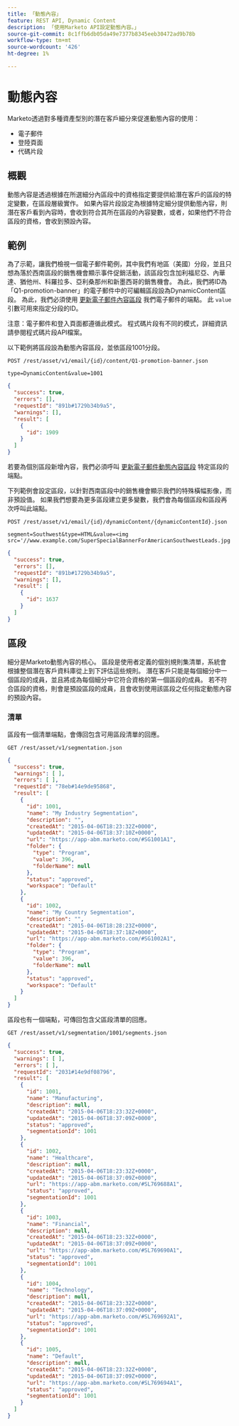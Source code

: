 ```yaml
---
title: 「動態內容」
feature: REST API, Dynamic Content
description: 「使用Marketo API設定動態內容。」
source-git-commit: 8c1ffb6db05da49e7377b8345eeb30472ad9b78b
workflow-type: tm+mt
source-wordcount: '426'
ht-degree: 1%

---
```



# 動態內容

Marketo透過對多種資產型別的潛在客戶細分來促進動態內容的使用：

- 電子郵件
- 登陸頁面
- 代碼片段

## 概觀

動態內容是透過根據在所選細分內區段中的資格指定要提供給潛在客戶的區段的特定變數，在區段層級實作。 如果內容片段設定為根據特定細分提供動態內容，則潛在客戶看到內容時，會收到符合其所在區段的內容變數，或者，如果他們不符合區段的資格，會收到預設內容。

## 範例

為了示範，讓我們檢視一個電子郵件範例，其中我們有地區（美國）分段，並且只想為落於西南區段的銷售機會顯示事件促銷活動，該區段包含加利福尼亞、內華達、猶他州、科羅拉多、亞利桑那州和新墨西哥的銷售機會。 為此，我們將ID為「Q1-promotion-banner」的電子郵件中的可編輯區段設為DynamicContent區段。 為此，我們必須使用 [更新電子郵件內容區段](https://developer.adobe.com/marketo-apis/api/asset/#tag/Emails/operation/updateEmailComponentContentUsingPOST) 我們電子郵件的端點。 此 `value` 引數可用來指定分段的ID。

注意：電子郵件和登入頁面都遵循此模式。 程式碼片段有不同的模式，詳細資訊請參閱程式碼片段API檔案。

以下範例將區段設為動態內容區段，並依區段1001分段。

```
POST /rest/asset/v1/email/{id}/content/Q1-promotion-banner.json
```

```
type=DynamicContent&value=1001
```

```json
{
  "success": true,
  "errors": [],
  "requestId": "891b#1729b34b9a5",
  "warnings": [],
  "result": [
    {
      "id": 1909
    }
  ]
}
```

若要為個別區段新增內容，我們必須呼叫 [更新電子郵件動態內容區段](https://developer.adobe.com/marketo-apis/api/asset/#tag/Emails/operation/updateEmailDynamicContentUsingPOST) 特定區段的端點。

下列範例會設定區段，以針對西南區段中的銷售機會顯示我們的特殊橫幅影像，而非預設值。 如果我們想要為更多區段建立更多變數，我們會為每個區段和區段再次呼叫此端點。

```
POST /rest/asset/v1/email/{id}/dynamicContent/{dynamicContentId}.json
```

```
segment=Southwest&type=HTML&value=<img src='//www.example.com/SuperSpecialBannerForAmericanSouthwestLeads.jpg'/>
```

```json
{
  "success": true,
  "errors": [],
  "requestId": "891b#1729b34b9a5",
  "warnings": [],
  "result": [
    {
      "id": 1637
    }
  ]
}
```

## 區段

細分是Marketo動態內容的核心。 區段是使用者定義的個別規則集清單，系統會根據整個潛在客戶資料庫從上到下評估這些規則。 潛在客戶只能是每個細分中一個區段的成員，並且將成為每個細分中它符合資格的第一個區段的成員。 若不符合區段的資格，則會是預設區段的成員，且會收到使用該區段之任何指定動態內容的預設內容。

### 清單

區段有一個清單端點，會傳回包含可用區段清單的回應。

```
GET /rest/asset/v1/segmentation.json
```

```json
{
  "success": true,
  "warnings": [ ],
  "errors": [ ],
  "requestId": "78eb#14e9de95868",
  "result": [
    {
      "id": 1001,
      "name": "My Industry Segmentation",
      "description": "",
      "createdAt": "2015-04-06T18:23:32Z+0000",
      "updatedAt": "2015-04-06T18:37:10Z+0000",
      "url": "https://app-abm.marketo.com/#SG1001A1",
      "folder": {
        "type": "Program",
        "value": 396,
        "folderName": null
      },
      "status": "approved",
      "workspace": "Default"
    },
    {
      "id": 1002,
      "name": "My Country Segmentation",
      "description": "",
      "createdAt": "2015-04-06T18:28:23Z+0000",
      "updatedAt": "2015-04-06T18:37:18Z+0000",
      "url": "https://app-abm.marketo.com/#SG1002A1",
      "folder": {
        "type": "Program",
        "value": 396,
        "folderName": null
      },
      "status": "approved",
      "workspace": "Default"
    }
  ]
}
```

區段也有一個端點，可傳回包含父區段清單的回應。

```
GET /rest/asset/v1/segmentation/1001/segments.json
```

```json
{
  "success": true,
  "warnings": [ ],
  "errors": [ ],
  "requestId": "2031#14e9df08796",
  "result": [
    {
      "id": 1001,
      "name": "Manufacturing",
      "description": null,
      "createdAt": "2015-04-06T18:23:32Z+0000",
      "updatedAt": "2015-04-06T18:37:09Z+0000",
      "status": "approved",
      "segmentationId": 1001
    },
    {
      "id": 1002,
      "name": "Healthcare",
      "description": null,
      "createdAt": "2015-04-06T18:23:32Z+0000",
      "updatedAt": "2015-04-06T18:37:09Z+0000",
      "url": "https://app-abm.marketo.com/#SL769688A1",
      "status": "approved",
      "segmentationId": 1001
    },
    {
      "id": 1003,
      "name": "Financial",
      "description": null,
      "createdAt": "2015-04-06T18:23:32Z+0000",
      "updatedAt": "2015-04-06T18:37:09Z+0000",
      "url": "https://app-abm.marketo.com/#SL769690A1",
      "status": "approved",
      "segmentationId": 1001
    },
    {
      "id": 1004,
      "name": "Technology",
      "description": null,
      "createdAt": "2015-04-06T18:23:32Z+0000",
      "updatedAt": "2015-04-06T18:37:09Z+0000",
      "url": "https://app-abm.marketo.com/#SL769692A1",
      "status": "approved",
      "segmentationId": 1001
    },
    {
      "id": 1005,
      "name": "Default",
      "description": null,
      "createdAt": "2015-04-06T18:23:32Z+0000",
      "updatedAt": "2015-04-06T18:37:09Z+0000",
      "url": "https://app-abm.marketo.com/#SL769694A1",
      "status": "approved",
      "segmentationId": 1001
    }
  ]
}
```
